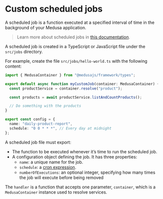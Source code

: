 # Custom scheduled jobs

A scheduled job is a function executed at a specified interval of time in the background of your Medusa application.

> Learn more about scheduled jobs in [this documentation](https://docs.medusajs.com/learn/fundamentals/scheduled-jobs).

A scheduled job is created in a TypeScript or JavaScript file under the `src/jobs` directory.

For example, create the file `src/jobs/hello-world.ts` with the following content:

```ts
import { MedusaContainer } from "@medusajs/framework/types";

export default async function myCustomJob(container: MedusaContainer) {
  const productService = container.resolve("product");

  const products = await productService.listAndCountProducts();

  // Do something with the products
}

export const config = {
  name: "daily-product-report",
  schedule: "0 0 * * *", // Every day at midnight
};
```

A scheduled job file must export:

- The function to be executed whenever it’s time to run the scheduled job.
- A configuration object defining the job. It has three properties:
  - `name`: a unique name for the job.
  - `schedule`: a [cron expression](https://crontab.guru/).
  - `numberOfExecutions`: an optional integer, specifying how many times the job will execute before being removed

The `handler` is a function that accepts one parameter, `container`, which is a `MedusaContainer` instance used to resolve services.
